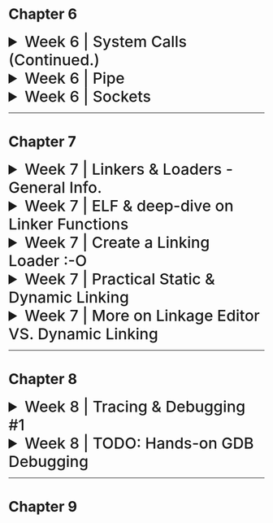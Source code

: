 # Chapter 6

<details>
<summary style="font-size: 30px; font-weight: 500; cursor: pointer;"> Week 6 | System Calls (Continued.) </summary>

### 1. `execl`, `execv`, `execlp`, `execvp`
These are part of the `exec` family of functions. They replace the current process image with a new process image. This is used for executing a different program within a process. The difference between them is mainly in how they accept arguments:

- `execl` and `execlp` take a variable number of arguments.
- `execv` and `execvp` take an array of strings.

#### Example of `execl`:
```c
#include <unistd.h>
#include <stdio.h>

int main() {
    printf("Starting program...\n");
    execl("/bin/ls", "ls", "-l", (char *) NULL);
    printf("This won't be printed if execl is successful\n");
    return 0;
}
```
This code will print a starting message, then replace the current process with the `ls` command, listing files in the long format.

-> `execl("/bin/ls", "ls", "-l", (char *) NULL);` 

Arguments of execl:

The first argument `("/bin/ls")` is the path to the executable file to be executed. In this case, it is the "ls" command located in the "/bin" directory.

The second argument `("ls")` is the name of the program (or the value of `argv[0]` in the executed program).

The third argument `("-l")` is a command-line argument passed to the `"ls"` command, specifying that it should display the directory contents in a long format.

The fourth argument ((char *) NULL) marks the end of the argument list. It is a null pointer and indicates the end of the argument vector.

### 2. `chdir()`
`chdir()` changes the current working directory of the calling process to the directory specified in its argument. 

#### Example:
```c
#include <unistd.h>
#include <stdio.h>

int main() {
    system("pwd"); //Display current working dir.

    if (chdir("/tmp") == 0) { //If change dir was success
        printf("Changed directory to /tmp\n");
    } else {
        perror("chdir failed");
    }
    return 0;
}
```
This code attempts to change the working directory to `/tmp`. If successful, it prints a confirmation.
chdir fn. def `int chdir(const char* path)`
- Successful response: `0`
- Erroneous Response: `-1`

### 3. `pause()`
`pause()` causes the calling process to sleep until a signal is received that either terminates the process or causes the invocation of a signal-catching function.

#### Example:
```c
#include <unistd.h>
#include <stdio.h>
#include <signal.h>

void signal_handler(int signal) {
    printf("Signal received: %d\n", signal);
}

int main() {
    signal(SIGINT, signal_handler); // Catch interrupt signal (Ctrl+C)
    printf("Pausing. Press Ctrl+C to send signal.\n");
    pause();
    printf("This will be printed after a signal is received.\n");
    return 0;
}
```
This code sets up a signal handler and then pauses the process. It resumes when an interrupt signal (Ctrl+C) is received.

### 4. `kill()`
`kill()` sends a signal to a process or a group of processes, specified by `pid`.

#### Example:
```c
#include <unistd.h>
#include <stdio.h>
#include <signal.h>

int main() {
    pid_t pid = /* PID of the target process */;
    if (kill(pid, SIGTERM) == 0) {
        printf("Sent SIGTERM to process %d\n", pid);
    } else {
        perror("kill failed");
    }
    return 0;
}
```
This code sends a `SIGTERM` signal to a process with a specified PID. Replace `/* PID of the target process */` with an actual PID.
Kill() function definition `int kill(pid_t pid, int sigCode)`
- If **pid = 0** All processes of the sender's process group are killed!
- If **pid = -1** And the cmd is sent by super-user: Kill() is sent to all processes! *(including sender)*
- If **pid = -1** And the cmd is NOT sent by super-use: Kill() Owner specific processes! *(excluding sender)*

---

# Process Groups & More Signals

*The concepts of pausing and resuming processes in Unix-like systems are closely associated with signals and process groups.*

### Process Groups and Control Terminals
- **Process Groups**: A process group is a collection of one or more processes, usually associated with the same job, that can receive signals from the same terminal. A process group is identified by its **process group ID.**
- **Control Terminal**: This is the terminal from which the process was initiated. It can send signals to the process group that is associated with it. *(Master Control Terminal of Process Group)*

### Signals

- **SIGSTOP:**  *Process Suspension* This signal stops a process in its tracks, effectively suspending its execution. The process will remain in a stopped state until it receives a signal to continue. The SIGSTOP signal cannot be caught, blocked, or ignored by the process, making it a reliable way to pause a process.

- **SIGCONT:** *Process Resuming* This signal is used to resume a process that has been stopped by SIGSTOP or another stopping signal like SIGTSTP (which is the signal sent by the Ctrl+Z key combination in a terminal). When a process receives SIGCONT, it continues its execution from where it was stopped.

- **SIGINT** (Signal Interrupt): This signal is typically sent when the user types the interrupt character *(normally Ctrl+C)* at the keyboard. SIGINT tells the process to immediately terminate. 

#### Example 1: Pausing and Resuming a Child Process
```c
#include <stdio.h>
#include <stdlib.h>
#include <unistd.h>
#include <signal.h>

int main() {
    pid_t pid = fork(); // Create a child process
    
    if (pid == 0) { // Child process
        printf("Child process started with PID: %d\n", getpid());
        while(1) {
            // Infinite loop to simulate a long-running process
        }
    } else { // Parent process
        printf("Parent process with PID: %d\n", getpid());
        sleep(2); // Give the child process time to start
        kill(pid, SIGSTOP); // Pause the child process
        printf("Child process paused\n");
        sleep(5); // Wait for 5 seconds
        kill(pid, SIGCONT); // Resume the child process
        printf("Child process resumed\n");
        sleep(2); // Give the child process time to run
        kill(pid, SIGINT); // Terminate the child process
        printf("Child process terminated\n");
    }
    
    return 0;
}
```

use of *kill()* to sent the Signals to the child, given it's PID and SigCode (SIGTERM)

#### Example 2: Handling SIGTTIN
```c
#include <stdio.h>
#include <unistd.h>
#include <signal.h>

void sigttin_handler(int sig) {
    printf("Received SIGTTIN, process is not in the foreground group.\n");
}

int main() {
    struct sigaction sa;
    sa.sa_handler = sigttin_handler; // Set the handler
    sigemptyset(&sa.sa_mask);
    sa.sa_flags = 0;

    sigaction(SIGTTIN, &sa, NULL); // Register the handler for SIGTTIN

    pid_t pid = fork(); // Fork a child process

    if (pid == 0) { // Child process
        setpgid(0, 0); // Change the process group
        printf("Child process with different group, PID: %d\n", getpid());
        char c;
        read(STDIN_FILENO, &c, 1); // Try to read from terminal (will fail)
    } else { // Parent process
        printf("Parent process, PID: %d\n", getpid());
        sleep(2); // Give the child process time to change its group and attempt to read
    }

    return 0;
}
```

The `setpgid(0, 0)` call in the child process changes its process group, making it different from the parent's process group. When the child process attempts to read from the terminal (`read(STDIN_FILENO, &c, 1)`), it will receive a `SIGTTIN` because it is not in the foreground process group of the terminal. The signal handler `sigttin_handler` is invoked, which prints a message indicating that the signal was received.

These examples demonstrate how a process can be paused and resumed, and how the terminal signals like `SIGTTIN` are handled in Unix-like systems.

---

![sys6a](../static/SYS_6_a.png)

Process groups in Unix-like systems are collections of one or more processes that are usually related in some way, often because they were initiated as a job from the same shell. They share the same process group ID (PGID), which is used for delivering signals to the group, like when you hit Ctrl+C in a terminal.

Here's a more detailed explanation with examples:

### Creating Process Groups
Every process is a member of a process group. When a process is started, it inherits its parent's process group. You can also create a new process group by setting the child process's PGID to its own PID (process ID).

### Example: Creating and Using Process Groups
Consider a shell script that starts multiple processes:

```bash
#!/bin/bash

# Start three background processes
sleep 30 &
sleep 30 &
sleep 30 &

# List all jobs with process group IDs
jobs -l
```

Running this script would start three background processes, each running `sleep 30`. The shell assigns them to the same process group, which is typically the PID of the shell script's process.

### C Code Snippet: Creating a Process Group

```c
#include <stdio.h>
#include <unistd.h>
#include <stdlib.h>

int main() {
    pid_t pid1, pid2;

    // Create a new child process
    pid1 = fork();
    if (pid1 == 0) {
        // This is the first child process
        setpgid(0, 0); // Create a new process group with the child's PID
        printf("First child process with PGID: %d\n", getpgrp());
        // ... child does its work ...
        exit(0);
    }

    // Create another child process
    pid2 = fork();
    if (pid2 == 0) {
        // This is the second child process
        setpgid(0, pid1); // Join the first child's process group
        printf("Second child joined first child's group, PGID: %d\n", getpgrp());
        // ... child does its work ...
        exit(0);
    }

    // Parent process continues...
    printf("Parent's process group ID: %d\n", getpgrp());
    // Parent waits for children to finish
    wait(NULL);
    wait(NULL);

    return 0;
}
```

In this example:

- The first child process creates a new process group with `setpgid(0, 0)`, setting its own PGID to its PID.
- The second child process joins the first child's process group with `setpgid(0, pid1)`, making its PGID the same as the first child's PID.
- The `getpgrp()` function returns the calling process's process group ID.
- The parent process prints its process group ID, which has not changed, because it didn't join a new group or create one.

### Signals and Process Groups
Signals can be sent to every process in a process group. For example, sending a SIGINT to a process group ID will attempt to interrupt every process in that group:

```c
kill(-pgid, SIGINT);
```

Here, the negative sign before the process group ID indicates that `SIGINT` should be sent to the entire group rather than a single process.

Process groups are especially useful for managing jobs in a shell. When you start a background job, the shell creates a new process group for that job. If you start several background jobs, each will typically have its own process group. This allows the shell to manage these jobs collectively or individually, sending signals to pause, resume, or terminate them as needed.

---

### General System Calls for Process Grouping (Getter & Setter)

#### `pid_t setpgid(pid_t pid, pid_t, pGrpId)`
Function *setpgid()* will set a Process' group Id, with **pid**, to the second param **pGrpId**
- If **pid** param is 0, the caller's pGrpId is set. *(The calling process is set to given pGrpId)*

**This function call only works if**
- Either the Caller process, and the PID where their group is being changed, have the same "Owner"
- Or, the caller is owned by a **Super-user**

---

#### `pid_t getpgid(pid_t pid)`
Function *getpgid()* will get a Process (pid)'s Process Group ID!
- If **pid** param is 0, the function will get the *Caller's Process Group ID* (PGID)
</details>

<details>
  <summary style="font-size: 30px; font-weight: 500; cursor: pointer;">Week 6 | Pipe</summary>

```c
int pipe(int fd[2])
```

- **pipe()** creates an unnamed pipe and returns two file
descriptors;
- The descriptor associated with the *"read"* end of the pipe
is stored in fd[0].
- The descriptor associated with the *"write"* end of the
pipe is stored in fd[1].

#### Unnamed Pipes

- **Definition**: Unnamed pipes provide a form of interprocess communication (IPC) that allows data to be transferred in one direction (i.e., no bidirectional communication like sockets).
- **Use Case**: They are often used to enable communication between a parent and its child process.
- **Mechanism**:
  1. The parent process creates an unnamed pipe with the `pipe()` system call, which creates two file descriptors: 
     - `fd[0]` for reading from the pipe.
     - `fd[1]` for writing to the pipe.
  2. The parent process then creates a child process using `fork()`.
  3. In typical use:
     - The writing process (usually the parent) closes the reading end `fd[0]`.
     - The reading process (usually the child) closes the writing end `fd[1]`.
- **Data Flow**: Data written to the writing end of the pipe by the writer is buffered by the kernel until it is read by the reader from the reading end of the pipe.

```c
#include <stdio.h>
#include <stdlib.h>
#include <unistd.h>
#include <string.h>

int main() {
    int pipefd[2]; //Pipe File Descriptor
    pid_t cpid;
    char buf;
    const char *msg = "Hello from parent!\n";

    // Create a pipe
    if (pipe(pipefd) == -1) {
        perror("pipe");
        exit(EXIT_FAILURE);
    }

    // Fork a child process
    cpid = fork();
    if (cpid == -1) {
        perror("fork");
        exit(EXIT_FAILURE);
    }

    if (cpid == 0) {    // Child process
        close(pipefd[1]); // Close unused write end

        // Read data from the pipe
        while (read(pipefd[0], &buf, 1) > 0) {
            write(STDOUT_FILENO, &buf, 1);
        }

        write(STDOUT_FILENO, "\n", 1);
        close(pipefd[0]); // Close read end
        _exit(EXIT_SUCCESS);

    } else {            // Parent process
        close(pipefd[0]); // Close unused read end

        // Write message to the pipe
        write(pipefd[1], msg, strlen(msg));
        close(pipefd[1]); // Reader will see EOF

        // Wait for child to finish
        wait(NULL);
        exit(EXIT_SUCCESS);
    }
}
```

 **pipefd[2]** declares an array named pipefd that contains two integers. These two integers serve as file descriptors that the *pipe()* system call uses to provide access to the two ends of the pipe.*(for Read/Write)*

**Here's a breakdown:** <br></br>
*pipefd[0]*: This is the read end of the pipe. The process can read data from the pipe through this file descriptor. <br></br>
*pipefd[1]*: This is the write end of the pipe. The process can write data to the pipe through this file descriptor.

![SP_63](../static/SP_6_4.png)

---

### Named Pipes (FIFOs) *FIFO is like Stack Data Struct.*

Named pipes, also known as FIFOs (First In, First Out), are a type of inter-process communication mechanism that provide several advantages over unnamed pipes:

- **Persistence**: Unlike unnamed pipes, named pipes have a presence in the file system. This means they persist until they are explicitly removed.
  
- **Accessibility**: They can be accessed by any process that has the appropriate permissions, not just the processes that have a parent-child relationship.
  
- **Communication Between Unrelated Processes**: Named pipes can facilitate communication between two unrelated processes, which is not possible with unnamed pipes.

Named pipes can be created using:

1. **The `mkfifo` command-line utility**: A simple shell command to create a FIFO in the filesystem.
   **EX**:  `mkfifo /path/to/myfifo`


2. **The `mkfifo()` system call**: This allows a FIFO to be created from within a C program.


```c
#include <stdio.h>
#include <stdlib.h>
#include <sys/stat.h>
#include <fcntl.h>
#include <unistd.h>
#include <string.h>

#define FIFO_NAME "/tmp/myfifo"

int main() {
 // Create a FIFO named pipe
 mkfifo(FIFO_NAME, 0666);

 // Writing to the named pipe
 int fd = open(FIFO_NAME, O_WRONLY);
 char *message = "Hello from the writer!";
 write(fd, message, strlen(message));
 close(fd);

 // Reading from the named pipe in the same process
 // (Usually, you would read in a separate process)
 fd = open(FIFO_NAME, O_RDONLY);
 char buf[128];
 read(fd, buf, sizeof(buf));
 close(fd);

 // Print the message read from the pipe
 printf("Received: %s\n", buf);

 // Cleanup the FIFO
 unlink(FIFO_NAME);

 return 0;
}
```

This program creates a named pipe, writes a message to it, and then reads the message back. Typically, the write and read operations would be done in separate processes. The **unlink()** function is called at the end to remove the named pipe from the filesystem.
</details>


<details>
  <summary style="font-size: 30px; font-weight: 500; cursor: pointer;"> Week 6 | Sockets </summary>

- Mechanism that allows processes to talk to each other even if they're on different machines.
- For example, the **rlogin** utility, which allows a user on one machine to log into a remote host, is implemented using sockets.

**Server Process**
- Creates the socket, which is accessible by client socket processes.
- Client processes can "talk" to the server.

**Client Process**
- Creates an `un-named socket` then requests it to be connected to a `server's named socket`
- Successful connection returns file descriptor to client, and to server
- Sockets are Bi-Directional! Unlike **pipe**

![](../static/SYS_6_1.png)

### 1. **Domains**

   **Definition**: Domains in socket programming define the communication space where both client and server operate.

   **Types**:
   - `PF_LOCAL` or `PF_UNIX`: 
     - **Usage**: Communication between client and server on the same machine.
     - **Example**: Inter-process communication in Unix systems.
     - **C Example**: 
       ```c
       struct sockaddr_un {
           sa_family_t sun_family;       /* AF_UNIX */
           char        sun_path[108];    /* pathname */
       };
       ```
   - `PF_INET`: 
     - **Usage**: For IPv4 Internet protocols.
     - **Example**: HTTP/FTP servers and clients.
     - **C Example**: 
       ```c
       struct sockaddr_in {
           short            sin_family;   /* AF_INET */
           unsigned short   sin_port;     /* Port number */
           struct in_addr   sin_addr;     /* Internet address */
       };
       ```
   - `PF_INET6`: 
     - **Usage**: For IPv6 Internet protocols.
     - **Example**: Modern web applications supporting IPv6.
     - **C Example**: 
       ```c
       struct sockaddr_in6 {
           sa_family_t     sin6_family;   /* AF_INET6 */
           in_port_t       sin6_port;     /* Port number */
           struct in6_addr sin6_addr;     /* IPv6 address */
       };
       ```

### 2. **Types**

   **Definition**: Socket types determine the nature of communication (data transmission) between client and server.

   **Types**:
   - `SOCK_STREAM`: 
     - **Usage**: Provides sequenced, reliable, two-way, connection-based byte streams.
     - **Example**: TCP (Transmission Control Protocol).
     - **C Example**: 
       ```c
       int sockfd = socket(AF_INET, SOCK_STREAM, 0);
       ```
   - `SOCK_DGRAM`:
     - **Usage**: Supports datagrams (connectionless, unreliable messages of a fixed maximum length).
     - **Example**: UDP (User Datagram Protocol).
     - **C Example**: 
       ```c
       int sockfd = socket(AF_INET, SOCK_DGRAM, 0);
       ```

### 3. **Protocols**

   **Definition**: The protocol specifies the specific protocol mechanism being used by the sockets.

   **Usage**: Usually set to `0` to choose the default protocol for the given domain and type.

   **Example**:
   - For a TCP socket, the default protocol is TCP.
   - For a UDP socket, the default protocol is UDP.

   **C Example**:
   ```c
   // For TCP
   int sockfd = socket(AF_INET, SOCK_STREAM, 0);

   // For UDP
   int sockfd = socket(AF_INET, SOCK_DGRAM, 0);
   ```

### Summary:
- Domains (`PF_LOCAL`, `PF_INET`, `PF_INET6`) determine where clients and servers are located.
- Types (`SOCK_STREAM`, `SOCK_DGRAM`) define the communication method.
- Protocols are usually set to `0` to auto-select the standard protocol for the chosen domain and type.
- TCP is used with `SOCK_STREAM` for reliable connections, and UDP is used with `SOCK_DGRAM` for connectionless messages.

**View an Example:** *(in socket_ex/...)*
- Server Socket : `serversocket.c`
- Client Socket : `clientsocket.c`


# Some notes about the code:

- In both `clientsocket.c` & `serversocket.c` They share an exact Initialization and Setup procedure:

client's socket setup: *clientsocket.c*
```c
//* ------------  Step 1. Socket Creation: -------------

//! Socket Creation Setup: (SAME as SERVER!!!)
// AF_INET denotes an IPv4 Internet protocol. 
// SOCK_STREAM provides reliable, two-way, connection-based byte streams 
// (TCP). 0 is for default protocol (TCP).

    sock = socket(AF_INET, SOCK_STREAM, 0);
    if (sock == -1) 
        printf("ERROR opening socket"); 
    puts("Socket created");	

//* ------------  Step 2. Server Structure Configurations: -------------

    server.sin_addr.s_addr = inet_addr("127.0.0.1"); // Localhost, indicating machine-only comms. between processes
    server.sin_family =AF_INET; // Specify IPv4 again
    server.sin_port = htons( 8888 );  // Port
```

In this Snippet, it's clear that Both socket conns are being set for IPv4 connection, for a 2-way connection stream, on the default TCP protocol.

Then, upon configuration, they are connected to the same port, on both sockets *(client & server)* the server connection address is explicitly defined!

**clientsocket.c beginning**
```c
    int sock;
    struct sockaddr_in server;
```

**serversocket.c beginning**
```c
int socket_desc, c,read_size;    //* Server Socket Descriptor | c, read_size: Variables to store sizes and return values.
long unsigned int client_socket; //* Client's socket descriptor (Server knows which client is connected).
struct sockaddr_in server, client;
```

---

# Extra

Here you can see the Server Socket uses a client_socket socket descriptor, so it knows who to send back to. If there where more clients, we could potentially make an array of client_sockets?

multi_serversocket.c
```c
#include <stdio.h>
#include <stdlib.h>
#include <string.h>
#include <unistd.h>
#include <pthread.h>
#include <sys/socket.h>
#include <netinet/in.h>
#include <arpa/inet.h>

#define MAX_CLIENTS 10

// Client handling function
void *connection_handler(void *);

int main(int argc, char *argv[]) {
    int socket_desc, new_socket, c, *new_sock;
    struct sockaddr_in server, client;
    char *message;

    // Create socket
    socket_desc = socket(AF_INET, SOCK_STREAM, 0);
    if (socket_desc == -1) {
        printf("Could not create socket");
    }
    puts("Socket created");

    // Prepare the sockaddr_in structure
    server.sin_family = AF_INET;
    server.sin_addr.s_addr = INADDR_ANY;
    server.sin_port = htons(8888);

    // Bind
    if (bind(socket_desc, (struct sockaddr *)&server, sizeof(server)) < 0) {
        perror("bind failed. Error");
        return 1;
    }
    puts("bind done");

    // Listen
    listen(socket_desc, 3);

    // Accept and incoming connection
    puts("Waiting for incoming connections...");
    c = sizeof(struct sockaddr_in);
    while ((new_socket = accept(socket_desc, (struct sockaddr *)&client, (socklen_t *)&c))) {
        puts("Connection accepted");

        pthread_t sniffer_thread;
        new_sock = malloc(1);
        *new_sock = new_socket;

        if (pthread_create(&sniffer_thread, NULL, connection_handler, (void *)new_sock) < 0) {
            perror("could not create thread");
            return 1;
        }

        // Now join the thread, so that we don't terminate before the thread
        // pthread_join(sniffer_thread, NULL);
        puts("Handler assigned");
    }

    if (new_socket < 0) {
        perror("accept failed");
        return 1;
    }

    return 0;
}

// This will handle connection for each client
void *connection_handler(void *socket_desc) {
    // Get the socket descriptor
    int sock = *(int *)socket_desc;
    int read_size;
    char *message, client_message[2000];

    // Receive a message from client
    while ((read_size = recv(sock, client_message, 2000, 0)) > 0) {
        // Send the message back to client
        write(sock, client_message, strlen(client_message));
    }

    if (read_size == 0) {
        puts("Client disconnected");
        fflush(stdout);
    } else if (read_size == -1) {
        perror("recv failed");
    }

    // Free the socket pointer
    free(socket_desc);

    return 0;
}
```

The main function now contains an infinite loop that constantly accepts new connections.
When a new connection is accepted, it creates a new thread using pthread_create() and passes the new socket descriptor to the connection_handler() function.
    
Each client is handled concurrently because each one is running in a separate thread. **connection_handler()** function is used to handle communication with the client. It reads the message from the client and sends it back (echoes it).

It is important to note that we do not join the threads with **pthread_join()** in the main loop because we want the server to continue accepting new clients. If you wanted to clean up the threads properly, you would need to keep track of the thread IDs and join them when the server shuts down.


There is one main socket, referred to as `socket_desc`, which the server uses to listen for incoming connections. When a client attempts to connect to this listening socket, the `accept` system call creates a new socket for that particular client connection. This new socket is what the `new_socket` variable holds. The `accept` call generates a new file descriptor for each client that is used for communication with that specific client.

Here’s a breakdown of the flow:

1. **Server Socket Creation (`socket_desc`)**: The server starts by creating a listening socket using `socket()`. This socket listens for incoming connections.

2. **Binding**: The server binds the listening socket to a specific port (8888 in this case) using `bind()`.

3. **Listening**: The server calls `listen()` on the listening socket, which allows it to listen for incoming connection requests.

4. **Accepting Connections**: Inside an infinite loop, the server waits for incoming connections using `accept()`. When a client connects, `accept()` returns a new socket file descriptor (`new_socket`) that is unique to that connection.

5. **Handling Multiple Clients**: For each new connection, the server creates a new thread to handle communication with that client. The `new_socket` is passed to the `connection_handler()` function through a pointer to ensure that each thread has its own socket descriptor to communicate with its specific client.

6. **Connection Handler**: The `connection_handler()` function runs in a separate thread for each client. It receives messages from its assigned client and sends responses back.

Each client has its own unique `new_socket` file descriptor, and each of these sockets is managed by a separate thread. The `socket_desc` is only used for listening for new connections, not for communicating with connected clients. The actual communication with each client happens over their unique `new_socket` file descriptors.
</details>

---

# Chapter 7
<details>
    <summary style="font-size: 30px; font-weight: 500; cursor: pointer;"> Week 7 | Linkers & Loaders - General Info. </summary>
</summary>

Convenient Environment for Program Developpement:

![Sys 71](../static/SYS_7_1.png)

**Memory Management**:
- Crucial component in O.S
- Manages Physical Memory, to support the large infra-structure built on top of the hardware.

### Examples of System Programs:
- File manipulation
- Status information
- File modification
* Program language support
* Program loading and execution
- Communications
- Application programs

---

## Workflow for Typical Compilation and Execution

![Sys 72](../static/SYS_7_3.png)

---

1. **Preprocessing**: Before actual compilation starts, the preprocessor takes a C source code file and processes all the preprocessor directives, such as `#include`, `#define`, and `#ifdef`. This step essentially prepares the code by including all the header files and expanding any macros.

2. **Compilation**: The compiler takes the preprocessed C source code and converts it into assembly code specific to the target processor architecture. This step transforms the C code into a lower-level form that is closer to machine code but is still human-readable.

3. **Assembly**: The assembler takes the assembly code produced by the compiler and translates it into machine code, producing an object file. Object files contain binary code but are not yet executable because they may reference symbols (functions, variables) that are defined in other source files or libraries.

4. **Linking**: The linker takes one or more object files produced by the assembler and combines them into a single executable file. During this process, it resolves symbol references between object files and includes code from libraries that the program uses. If there are unresolved symbols after this step, linking will fail, and the executable won't be produced.

5. **Loading**: When you run the executable, the loader is responsible for loading it into memory, performing any necessary memory address translations, and starting its execution. The loader handles the process of reading the executable file from the disk into memory and setting up the program's runtime context, including memory space and environment variables.

Here’s a more accurate description of the steps:

1. **Preprocessor**: Handles directives such as `#include`, `#define`, and conditional compilation.
2. **Compiler**: Transforms preprocessed C code into assembly code.
3. **Assembler**: Converts assembly code into machine code, generating object files.
4. **Linker**: Combines object files and resolves symbols to produce a final executable.
5. **Loader**: Loads the executable file into memory and starts its execution.

Each step is crucial, and they must occur in this specific order for the compilation process to succeed and produce a runnable program.

---
![Sys 72](../static/SYS_7_2.png)

#### Extra Notes

*Linking*
Combining a set of programs, including library routines, to create a loadable image. Links seperate files, together into a final image of that program. 
*(Let's say I have 2 C files, and then some Library Usage, It will link my source files together, and also linked the compiled libraries also)*
- **Linker is inside of gcc command**
- Resolving symbols defined with the set
- Listing symbols needing to be resolved by Loader.

*Loading*
Copying the loadable image into memory, connecting it with any other programs already loaded, and updating addresses as needed.
- **Loader is part of exec system call**
- (In Unix) interpreting file to initialize the process address space
- (in all systems) kernel image is special (own format)
---

#### **Static Libraries:** 
They are linked to the program at compile time. When you compile a program that uses a static library, the code from the library is copied into the executable. This means that the executable contains the library code within it.

- This is better for Distributing Software, as an EXE might compile, but rely on a DLL that might not be there *(EXAMPLE, lots of Windows & Xbox games rely on DX3D12 DLLS DirectX graphics library by Microsoft)*. Static Libraries are "Baked-In" to the EXE, thus don't need to be called seperate from program.


#### **Dynamic Libraries:** 
They are linked during runtime or load time, NOT at compile time. The code is not included in the executable; instead, the program uses the library code that is stored separately in `.dll` files. *(On Linux, it's `.so` files)*

- Multiple different Executable's use the same **DLL**s so it doesn't need to be replicate static libraries all the time. *(Example: Window DLLs)*

- You can update a **DLL** without having to recompile the orginal program, unlike The static libraries which get baked into the program.

---

# Some Personal Study, G++ 

![sysxxxxx](../static/SYS_XXXXX.png)

### Another Useful Figure I found

![](https://miro.medium.com/v2/resize:fit:476/1*E_gsbq_A5vIUYxLMc7IUtg.png)
---

The process of preparing a program for execution involves several key steps, each of which prepares the program in different ways:

**Translation**: This is the step where the source code is compiled into an object file, which contains machine code that is not yet ready to execute because it may have unresolved references or addresses.

**Allocation**: The operating system selects a space in memory for the program to run. This space must be sufficient for the program's code, data, and any dynamic allocations it will make during execution.

**Relocation**: Object files contain code and data with addresses based on an assumed starting location. Relocation adjusts these addresses to reflect where the loader will place the program in memory.

**Linking**: This step involves combining multiple object files into a single executable or library. External references in the object files are resolved here, meaning that calls to functions that are not defined within the same object file are linked to the proper addresses.

**Loading**: Once the program has been linked, the loader places it into memory. This involves reading the executable from storage, placing its segments into memory, and performing any final relocation adjustments so that all addresses point to the correct locations.

The loader, which performs the loading step, can take several forms:

- **Absolute Loaders**: Simplest type of loader that assumes the program will be loaded at a known, specific address in memory.
    - **DISADVANTAGE TO ABSOLUTE LOADERS**
    - The programmer needs to specify the actual address at which it will be loaded into memory.
    - Difficult to run several programs concurrently, sharing memory between them.
    - Difficult to use subroutine libraries
- **Bootstrap Loaders**: Specialized absolute loaders found in ROM or firmware that load the initial program (usually an operating system) upon hardware initialization.
- **Relocating Loaders**: Adjust the object program so that it can be loaded at an address different from the specified one.
- **Linking Loaders**: Perform the linking step at load time, which can be advantageous for loading modules that reference each other.
- **Dynamic Loaders**: Load modules into memory only as they are needed during execution, rather than loading the entire program at start time.
    - **DISADVANTAGE**
    - The need for the programmer to specify the actual address at which it will be loaded into memory
    - Difficult to use subroutine libraries efficiently
- **Dynamic Linking**: Similar to dynamic loading, but also allows sharing of code between programs by loading library routines into memory only once for multiple programs.

---

</details>

<details>
    <summary style="font-size: 30px; font-weight: 500; cursor: pointer;"> Week 7 | ELF & deep-dive on Linker Functions </summary>
</summary>

![elf](../static/SYS_7_4.png)

The ELF *(Executable and Linkable Format)* file is a common standard file format for executable files, object code, shared libraries, and core dumps. Let's delve into the specific components you've mentioned:

### ELF Header
The ELF header is at the beginning of the ELF file and acts as a roadmap for the system, describing how to interpret the file. It contains information about the file's identity (magic number), class (32 or 64-bit), data encoding, version, OS ABI, and type of the ELF file (e.g., executable, relocatable, shared object, etc.). It also contains pointers such as the program header table offset and the section header table offset.

For example, in the hex dump of the ELF header, `7f 45 4c 46` represents the magic number, and the subsequent bytes provide the architecture and version information.

### Program Header Table
The program header table tells the system how to create a process image in memory. It contains an array of program headers for each segment in the file. Each program header describes a segment or other information the system needs to prepare the program for execution. Segments can include:

- Code (text) segment
- Data segment
- BSS segment (uninitialized data)
- Dynamic segment (dynamic linking information)
- Interp segment (path name of a program interpreter)

### Linker Functions
The linker is responsible for combining object files into a single executable or library and performing several crucial tasks:

### **Fixing Addresses (Relocation):**
Each object file has addresses starting at zero, assuming it will be loaded at the beginning of memory. The linker will adjust these addresses to reflect where the code will actually reside in memory. This process is called relocation.

![](../static/SYS_7_6.png)

**Example:**
- Object file A has a text segment of length 100 bytes.
- Object file B has a text segment of length 200 bytes.
- If A is to be loaded first, its text segment addresses remain unchanged.
- B's text segment addresses need to be increased by 100 bytes so that they follow A's segment in memory.

### **Symbol Resolution:**
Linkers also resolve symbols, which means they connect the dots between symbol references in different object files.

![](../static/SYS_7_7.png)


**Example:**
- Module A calls a function `foo()` that is defined in module B.
- The linker finds the definition of `foo()` in B and replaces the placeholder in A with the actual address.

### ELF Sections
Sections contain data used by the linker and for other non-runtime purposes, such as debug information.

Common sections include:
- `.text`: The executable code.
- `.data`: Initialized data.
- `.bss`: Uninitialized data that is zeroed out at the start.
- `.rodata`: Read-only data, like constant strings.
- `.symtab`: A symbol table for linking and debugging.
- `.strtab`: A string table for the names in the `.symtab`.
- `.rel.text`, `.rel.data`: Relocation information for the `.text` and `.data` sections, respectively.

### Detailed Example of Linking
Assume we have two object files, A.o and B.o:

- A.o defines a global variable `int x` and a function `foo()` that uses `x`.
- B.o defines a function `bar()` that calls `foo()`.

During linking:
- The linker checks **A.o** and **B.o** for global symbols (`x`, `foo`, `bar`).
- It finds that `foo()` is undefined in **B.o** and is defined in **A.o**.
- It adjusts the address references in **B.o** so that calls to `foo()` point to the correct location in the combined executable.
- If `x` is used in `bar()`, the linker updates the reference to `x` to point to its location in the executable.

The resulting executable will have a single `.text` section where `foo()` and `bar()` reside contiguously, and a `.data` section where `x` resides. All references to `foo()` and `x` are updated to reflect their actual runtime addresses.


*How the Linker is Resolving Symbols:*
![sys78](../static/SYS_7_8.png)

This explanation is an oversimplification but gives a sense of the complexity and precision involved in the linker's operations. It's a critical tool that bridges the gap between the compilation of individual object files and the creation of a functioning executable.

*Relocation of code & data*
![sys79](../static/SYS_7_9.png)

**Relocatable Object Files (main.o and swap.o):**
    These are intermediate files generated by the compiler. The .text section contains the code (instructions), and the .data and .bss sections contain initialized and uninitialized data, respectively. The .data section of main.o contains the initialized array buf[2]. In swap.o, the .data section contains `int *bufp0=&buf[0]`, which initializes bufp0 with the address of the first element of buf[], and the .bss section contains int *bufp1, which will be allocated space but not initialized.

**Executable Object File:**
    This file is created by the linker and includes the final executable code. The headers define the structure of the file. The .text section includes the executable code from both main() and swap(). The .data section includes the initialized data, like `int buf[2] = {1, 2}.` The .bss section will allocate space for uninitialized data like *bufp1.

**Key Point:**
    The note at the bottom highlights that even though the pointer *bufp1 is private to the swap() function, it requires allocation in the .bss section of the executable object file.

</details>

<details>
  <summary style="font-size: 30px; font-weight: 500; cursor: pointer;"> Week 7 | Create a Linking Loader :-O </summary>

# How to implement your own Linking Loader?

![](../static/SYS_7_11.png)

# I. Data Structures

### Passes
*A linking loader makes two passes over its input*
- In pass 1: collect information about each of the object modules being linked i.e. assign addresses to external references
- In pass 2: construct the output, carrying out address relocation and symbol resolution using the information collected in pass 1.

The text you provided outlines the steps involved in the process of linking and loading programs in the context of systems programming, particularly focusing on the concept of a Linking Loader and its use of data structures such as External Symbol Tables (ESTAB), PROGADDR, and CSADDR. Let's delve deeper into these concepts and examine how they work with an illustrative example.

### Data Structures Used in Linking and Loading

1. **External Symbol Tables (ESTAB):**
   - This table maintains the names and addresses of external symbols that are defined across different control sections being loaded.
   - It includes information about where each symbol is defined, which is crucial for resolving external references.

2. **PROGADDR:**
   - This represents the starting address in memory where the linked program will be loaded. This address is typically provided by the operating system.

3. **CSADDR:**
   - This is the current starting address of the control section being processed by the loader. It's used to adjust relative addresses within the control section.

### Algorithm: Pass 1

- **Construct ESTAB:**
  - All object modules are scanned, and their external symbols and lengths are recorded in the ESTAB.
- **Address Assignment:**
  - Each module is assigned a load address based on the information in the ESTAB.
- **Global Symbol Table Update:**
  - The linker reads each module's symbol table and updates a global symbol table, calculating the absolute address of each symbol.
- **ESTAB Finalization:**
  - By the end of Pass 1, ESTAB contains a complete set of external symbols and their assigned addresses.

### Algorithm: Pass 2

- **Address Relocation:**
  - The loader adjusts addresses within the object code by adding the load address (CSADDR) to relative addresses.
- **External Symbol Resolution:**
  - References to external symbols in the code are resolved by replacing them with the actual addresses from ESTAB.


1. **Automatic Library Search:**
   - The loader automatically searches for external symbols in standard libraries if they are not found in the provided object modules.

2. **Loader Options:**
   - The loader may support various options, like specifying additional search paths for libraries or overriding default behaviors.

### Example

Imagine you are loading two control sections, `CTRL1` and `CTRL2`, with the following external symbols defined:

- `CTRL1`:
  - `START: 0x1000`
  - `SYMBOL_A: 0x1003`

- `CTRL2`:
  - `START: 0x2000`
  - `SYMBOL_B: 0x2004`

#### Pass 1 Example:

- ESTAB is constructed, and it might look like this:

  ```
  Symbol     Address    Control Section
  START      0x1000     CTRL1
  SYMBOL_A   0x1003     CTRL1
  START      0x2000     CTRL2
  SYMBOL_B   0x2004     CTRL2
  ```

- The load addresses are assigned based on the length of each module. Let's say `CTRL1` is `0x0500` bytes long, and `CTRL2` starts right after `CTRL1`.

#### Pass 2 Example:

- During the loading phase, if an instruction in `CTRL1` needs to call `SYMBOL_B` in `CTRL2`, the loader will:
  - Find the reference to `SYMBOL_B`.
  - Look up `SYMBOL_B` in ESTAB, finding its absolute address `0x2004`.
  - Add the CSADDR of `CTRL1` to the relative address (if any) within `CTRL1` to get the correct address in the loaded program's address space.
  - Replace the reference in the instruction with the absolute address `0x2004`.

By the end of Pass 2, all instructions that reference external symbols will have been updated to reflect their actual loaded addresses, and the program will be ready to execute.

This entire process enables the linker/loader to manage multiple object modules, resolving internal and external symbol references, and to correctly place the executable code in memory, ready for the CPU to execute. The advantages of such a dynamic system include the ability to update individual modules without recompiling the entire program and the efficient use of memory by avoiding duplication of shared libraries.

# II. Machine Independent Features

Machine independence in the context of linking loaders and the automatic library search process refers to the ability of these tools and processes to function across different hardware and operating systems without modification. Here's how the concepts you've asked about contribute to machine independence:

1. **Automatic Library Search:**
   - This process does not rely on a specific machine architecture. Instead, it abstracts the process of searching for and resolving external symbols during the linking phase. The loader searches for unresolved symbols in specified libraries regardless of the underlying machine, making the linking process adaptable to different systems.

2. **Loader Options:**
   - Providing the ability to specify loader options allows the same loader to be configured for different environments and use cases. These options give the loader instructions that can be interpreted and executed regardless of the machine's specifics, contributing to the portability of the tool.

3. **Linkage Editors and Dynamic Linking:**
   - Both linkage editors and dynamic linking tools are designed to handle the resolution of references and linking of modules in a way that is not dependent on a particular machine. They manage addressing and symbol resolution in a standardized manner, which means the same concepts and tools can be applied across different systems.

4. **Position-Independent Code (PIC):**
   - In dynamic linking, the use of PIC means that the code does not assume it will be loaded at a specific address, allowing it to run correctly regardless of where it is placed in memory. This is crucial for machine independence, as different systems may have different memory layouts and addressing schemes.

5. **Standard Libraries:**
   - Standard libraries (like `libmath.a` in the example) are often implemented in a machine-independent manner. They provide a consistent interface for programs, while their internals may be optimized for different architectures. This allows a program to use these libraries without worrying about the specifics of the underlying machine.

6. **Loader Design:**
   - A well-designed loader will abstract away the details of the machine hardware from the linking process. For example, it will manage different formats of object files and resolve symbols in a way that is consistent across various machines.

7. **Portability of Code:**
   - By using these machine-independent features, software developers can write code that is portable. This means the same source code can be compiled and linked on different machines, and the resulting program will run correctly in each environment.

In essence, the goal of machine independence in the context of linking loaders is to ensure that the process of turning individual modules into a running program is as universal as possible, reducing the need for machine-specific adjustments and allowing the same tools and processes to be used regardless of the underlying hardware or operating system.

---

# Example:

Let's consider a hypothetical scenario where a programmer is compiling and linking a program that performs mathematical operations. The program is divided into several modules and makes use of various mathematical functions such as `add`, `subtract`, `multiply`, and `divide`. These functions are common and may already be provided by standard math libraries.

### Scenario Setup:

- The main program `mainprog.c` uses two custom functions `customadd` and `customsub`.
- The object modules `mainprog.o`, `customadd.o`, and `customsub.o` have been compiled from their source.
- There's a standard math library `libmath.a`, which contains `add`, `subtract`, `multiply`, `divide` functions.

### Automatic Library Search Process:

#### Pass 1:

- The linking loader enters all symbols from the `mainprog.o`'s Refer records into ESTAB.
- When it encounters Define records in `customadd.o` and `customsub.o`, it assigns addresses to these symbols.
- After Pass 1, suppose `multiply` and `divide` from `libmath.a` remain undefined in ESTAB, indicating unresolved external references.
- The loader then automatically searches `libmath.a` for `multiply` and `divide`, and includes them in the linking process as if they were part of the primary input.

#### Pass 2:

- If `multiply` and `divide` have external references, the loader repeats the search process in the libraries.
- Suppose `divide` uses a helper function `invert` which is also in `libmath.a`, it will be included similarly.

### Loader Options Application:

- Assume the programmer decides to use the more efficient `multiply` and `divide` provided in `libmath.a` instead of their custom ones.
- Without modifying the source code, the programmer specifies loader options to replace the use of `customadd` and `customsub` with `add` and `subtract` from the library.

### Loader Options Commands:

```bash
Include add (libmath.a)
Include subtract (libmath.a)
Delete customadd, customsub
Change customadd, add
Change customsub, subtract
```

### Example Execution:

- When the loader processes these options:
  - It adds `add` and `subtract` to ESTAB and ensures they are linked with `mainprog.o`.
  - It removes `customadd` and `customsub` from consideration.
  - It changes any references to `customadd` to `add` and `customsub` to `subtract`.

### Result:

- The final executable will call the standard `add` and `subtract` functions from `libmath.a` whenever `customadd` and `customsub` are called in the code.
- This change is transparent to the main program, which does not require recompilation or source code modification.

</details>

<details>
  <summary style="font-size: 30px; font-weight: 500; cursor: pointer;"> Week 7 | Practical Static & Dynamic Linking </summary>
Dynamic linking is a mechanism in systems programming that allows a program to call a subroutine or use a library that is not statically linked into the executable file. This linking occurs at runtime, rather than at compile time. Here's an in-depth look at the process and benefits of dynamic linking, along with a concrete example of how it works in the context of the C programming language.

### Dynamic Linking Process

1. **Compilation Phase:**
   - Source code files (like `ctest1.c` and `ctest2.c`) are compiled into object files (`ctest1.o` and `ctest2.o`). These object files contain machine code but have not been linked yet.

2. **Linkage Types:**
   - **Linkage editors** perform linking before load time, creating a complete executable by resolving all symbolic references.
   - **Linking loaders** perform the linking at load time, combining object files into a running process in memory.
   - **Dynamic linking** occurs after load time, during execution. Here, a subroutine is linked the first time it's called.

3. **Execution Phase:**
   - In dynamic linking, when the program is executed and a subroutine (like `ctest1` or `ctest2`) is called, the dynamic linker loads the necessary library into memory and links the subroutine calls in the running program to the appropriate entry points in the library.

### Dynamic Linking Application

In object-oriented systems, dynamic linking is used for references to software objects, enabling the implementation of an object to be determined at runtime. This is particularly useful for late-binding where the exact code to be executed is not known at compile time.

### Dynamic Linking Advantages

- **Efficiency:** Only the necessary routines are loaded, saving time and memory.
- **Flexibility:** The program doesn't need to be recompiled if the library is updated; it simply uses the new version the next time it runs.
- **Sharing:** Multiple programs can share a single copy of a library (e.g., a Dynamic Link Library in Windows or a shared object `.so` file in Unix-like systems).

### Static vs. Dynamic Linking Example

Let's consider a scenario where we have two C files `ctest1.c` and `ctest2.c`, each containing a function that sets an integer's value.

**Static Linking Steps:**
1. Compile individual C files into object files.
2. Create a static library (e.g., `libctest.a`) from the object files.
3. Link this static library with the main program (`prog.c`) to create an executable.
4. Run the program.

**Dynamic Linking Steps:**
1. Create position-independent code (PIC) for `ctest1.c` and `ctest2.c` to facilitate relocation.
2. Create a shared library (e.g., `libbasic.so`).
3. Compile the main program (`prog.c`) and link it with the shared library.
4. Install the shared library into a standard library path (like `/usr/lib`) and update the linker cache using `sudo ldconfig`.
5. Run the dynamically linked program.

**Example Execution:**
- With static linking, running `./staticlinkingexample` would use the code from `libctest.a`.
- With dynamic linking, running `./dynamic` would use the shared library `libbasic.so`.

In dynamic linking, if `libbasic.so` is updated with new versions of `ctest1` or `ctest2`, the next execution of `./dynamic` will use the updated routines without recompiling `prog.c`. This exemplifies the flexibility of dynamic linking.

### Conclusion

Dynamic linking is a powerful feature that enables programs to be more modular, efficient, and easy to update. It defers the resolution of functions and library calls to the runtime, which allows for the use of the latest code and shared libraries among multiple programs, optimizing resource use and simplifying maintenance.

---

Certainly! Below are the formatted markdown representations of the C source files and commands from your provided text blob.

### ctest1.c

```c
// ctest1.c
void ctest1(int *i)
{
    *i=5;
}
```

### ctest2.c

```c
// ctest2.c
void ctest2(int *i)
{
    *i=100;
}
```

### prog.c

```c
// prog.c
#include <stdio.h>

void ctest1(int *);
void ctest2(int *);

int main()
{
    int x;
    ctest1(&x);
    printf("Valx=%d\n", x);
    return 0;
}
```

### Commands for Static Linking

```bash
# Compiling ctest1.c and ctest2.c with all warnings
gcc -Wall -c ctest1.c ctest2.c

# Creating a static library libctest.a
ar -cvq libctest.a ctest1.o ctest2.o

# Listing files in the static library
ar -t libctest.a

# Linking the static library with the main program
gcc -o staticlinkingexample prog.c libctest.a

# Executing the statically linked program
./staticlinkingexample
```

### Commands for Dynamic Linking

```bash
# Creating position independent code for ctest1.c and ctest2.c
gcc -Wall -fPIC -c ctest1.c ctest2.c

# Creating a shared library libbasic.so
gcc -shared -o libbasic.so ctest1.o ctest2.o

# Compiling prog.c and linking with the shared library
gcc -o dynamic prog.c -L. -lbasic

# Moving the shared library to a standard library path
sudo mv libbasic.so /usr/lib

# Updating the linker cache
sudo ldconfig

# Executing the dynamically linked program
./dynamic
```

These markdown-formatted code snippets and shell commands reflect the steps for compiling, creating libraries, linking, and executing C programs with both static and dynamic linking methods.

</details>


<details>
  <summary style="font-size: 30px; font-weight: 500; cursor: pointer;"> Week 7 | More on Linkage Editor VS. Dynamic Linking </summary>

### Generally, linkers are of two types : 

1. Linkage Editor
2. Dynamic Linker 

---

The process of preparing a program for execution involves several steps, one of which is linking. Linking can be broadly classified into two categories: static linking and dynamic linking. A Linkage Editor is involved in static linking, while dynamic linking is a runtime process.

### Linkage Editor

A Linkage Editor, also known as a static linker, is a tool that combines various object modules (produced by a compiler) into a single executable file before the program is loaded into memory. Here's what a Linkage Editor does in detail:

1. **Combines Object Modules:**
   - It takes object modules and combines them into a single, contiguous block of code and data.

2. **Symbol Resolution:**
   - It resolves external symbols, which means it finds the addresses of all functions and variables that are defined in different modules.

3. **Relocation:**
   - It performs relocation of all control sections relative to the start of the linked program. It adjusts the code and data addresses so that they reflect their actual locations in the final executable.

4. **Output:**
   - It outputs a relocatable module, often called a load module or an executable image, that can be stored on disk and executed later.

5. **One-Pass Loading:**
   - When a program is run, a simple relocating loader can be used to load the executable into memory for execution. Because all of the linking has been done ahead of time, this loader does not need to perform complex tasks and often operates in a single pass without an external symbol table.

The main advantage of static linking is that all necessary code is contained within the executable. This means that once loaded, the program can run without further external dependencies, ensuring that it has all the libraries it needs packaged within it.

### Dynamic Linking

Dynamic linking, on the other hand, is a process where the linking of libraries and modules is deferred until runtime, or even until a particular function is first called. Here's what happens during dynamic linking:

1. **Runtime Resolution:**
   - Instead of being resolved at compile time, addresses of functions and variables are determined when the program is running.

2. **Load On-Demand:**
   - Only the necessary parts of libraries (like DLL files in Windows) are loaded into memory when they are required, which can save memory and reduce the program's startup time.

3. **Shared Libraries:**
   - Multiple programs can share the same library code in memory, which saves space because the library doesn't need to be included in the executable for each program that uses it.

4. **Flexibility:**
   - Libraries can be updated independently of the executable. As long as the interface remains the same, the program can take advantage of the updated library without needing to be recompiled.

5. **Late Binding:**
   - The exact code that will be executed to implement a function can be decided at the last moment. This is particularly useful in object-oriented systems where polymorphism means that the specific implementation of an object's method may not be determined until runtime.

### Key Differences

- **Timing:** A Linkage Editor operates before a program is loaded for execution, creating a self-contained executable. Dynamic linking occurs at execution time, bringing in external code as needed.

- **Flexibility:** Dynamic linking allows for more flexibility since updates to libraries do not require the main program to be re-linked or re-distributed. Static linking with a Linkage Editor creates an executable that does not depend on external libraries at runtime, but it lacks the flexibility of dynamic linking.

- **Memory Use:** Dynamic linking can save memory space because the same library code can be shared across multiple programs. Static linking, however, results in each executable containing its own copy of the library code.

- **Portability:** An executable created with a Linkage Editor contains all of its dependencies, which can make it more portable across systems. Dynamic linking assumes that the required libraries will be present on the system where the program runs.

- **Performance:** Static linking usually results in faster program startup times since all the code is already contained within the executable. Dynamic linking may introduce a slight overhead during runtime because of the need to locate and load libraries.

Both static and dynamic linking have their places in software development. The choice between them depends on various factors, including the need for portability, memory constraints, flexibility with library updates, and performance considerations.
</details>

---

# Chapter 8

<details>
<summary style="font-size: 30px; font-weight: 500; cursor: pointer;"> Week 8 | Tracing & Debugging #1 </summary>

![sys81](../static/SYS_8_1.png)

User's Programs have their own "Space" in Memory, this includes the Libraries aswell, and there is a seperate **Operation System Kernel** Mem. Space, that is paritioned away from user space.

## Program Tracing:

`strace` is an immensely powerful command-line tool used on UNIX and UNIX-like operating systems, such as Linux. It's used to trace system calls and signals. System calls are the primary mechanism by which a program interacts with the operating system, and tracing them can provide deep insights into the behavior of a program.

### Understanding `strace`

1. **Basic Usage**: `strace` runs the specified command until it exits. For example, `strace ls` would run `ls` while tracing the system calls it makes.

2. **Tracing System Calls and Signals**: It intercepts system calls made by a process and signals received by a process. This information is crucial for debugging and understanding how a program interacts with the kernel.

3. **Output**: The output of `strace` includes the name of each system call, its arguments, and its return value. This output is typically printed to standard error or to a file if specified.

### Practical Examples of `strace`

1. **Basic Command Execution Tracing**:
   - `strace ls`
   - This command traces all the system calls made by the `ls` command. It's a simple way to see what system calls are used by `ls`.

2. **Tracing Specific System Calls**:
   - `strace -e trace=open,read ls /home`
   - This command only traces `open` and `read` system calls made by `ls`. It's useful when you're only interested in certain types of system calls.

3. **Saving Trace Output to a File**:
   - `strace -o output.txt ls`
   - This saves the trace output of `ls` to `output.txt`. Useful for analyzing the output later or for longer traces that are hard to follow on the screen.

4. **Attaching to a Running Process**:
   - `sudo strace -p [PID] -o firefox_trace.txt`
   - This attaches `strace` to a running process with a specific PID (Process ID), for example, a Firefox instance. It's useful for debugging live processes.

5. **Printing Timestamps**:
   - `strace -t ls /home`
   - This prints the timestamp for each line of the trace output. It's valuable for understanding the timing of system calls.

6. **Printing Relative Time for System Calls**:
   - `strace -r ls`
   - This prints the execution time for each system call, which helps in performance analysis.

7. **Generating Statistical Reports**:
   - `strace -c ls /home`
   - Generates a statistical report about the system calls made, including how many times each was called. It's great for an overview of system call usage.

### Understanding the `top` Command

The `top` command is used to display Linux processes. It provides a real-time dynamic view of a running system. It shows processor and memory usage, including:

- **PID**: Process ID
- **USERNAME**: The username that owns the process
- **CPU and Memory Usage**: How much CPU and Memory the process is consuming
- **COMMAND**: The command that started this process

For example, the `top` output shows that a process owned by 'root' with PID 144 (`ypserv`) is consuming 3.67% CPU, which is the highest in the list.

### Breaking Down a `top` Command View

Consider this line from a `top` output:

```
PID USERNAME THR PRI NICE SIZE RES STATE TIME CPU COMMAND
144 root 1 53 0 3384K 1728K sleep 33.3H 3.67% ypserv
...
...
... 
```

- **PID 144**: The process ID of the process.
- **root**: The user running the process.
- **1 THR (Thread)**: Number of threads.
- **PRI 53**: Priority of the task.
- **NICE 0**: The nice value of the task, affecting its priority.
- **3384K SIZE**: Virtual memory size of the process.
- **1728K RES**: Resident set size, the non-swapped physical memory the task has used.
- **SLEEP**: Current state of the process.
- **33.3H TIME**: The total CPU time the task has used since it started.
- **3.67% CPU**: Percentage of the CPU used by this process.
- **ypserv**: Command name/Executable name.

---

# Debugging:

Debugging is an essential process in software development and maintenance, aimed at identifying, isolating, and fixing problems or "bugs" in software. The necessity for debugging arises from various types of issues that can occur during the lifecycle of a program.

### Why Debug?

1. **Misbehavior**: When a program doesn't function as expected, debugging helps in understanding why and where the problem lies.

2. **Memory Leaks**: These occur when a program fails to release memory that is no longer needed, leading to wastage and potential system crashes.

3. **Invalid/Illegal Memory Access**: This includes dereferencing null or uninitialized pointers, accessing memory outside the bounds of allocated space, etc.

4. **Invalid Instructions**: These are operations that the CPU cannot execute, often due to programming errors.

5. **Synchronization Issues**: In multi-threaded applications, problems can arise from improper handling of shared resources, leading to deadlocks or inconsistent states.

### Classes of Errors

1. **Runtime Errors**: These are detected by the hardware or library functions, such as dereferencing a null pointer or division by zero. These often cause the program to abort.

2. **Logical Errors**: The program runs but yields incorrect results or behaves unexpectedly, like entering an infinite loop or producing erroneous output.

### Debuggers

Debuggers are specialized tools that assist in debugging. They come in two main forms:

1. **Post-Mortem Debugging**: Analyzing the state of a program after it has crashed. In UNIX systems, this often involves examining a *core dump*.

2. **Dynamic/Tracing Debugger**: Running a program under the debugger's control, allowing step-by-step execution and inspection.

### Practical Examples of Debugging

1. **Investigating a Segmentation Fault**:
   - A program crashes with a segmentation fault. Using gdb, you load the core dump to find where it occurred.
   - The backtrace (`bt` command in gdb) shows the function call stack at the point of crash.
   - You identify that the crash happened due to a null pointer dereference.

2. **Resolving a Deadlock in a Multi-threaded Application**:
   - Your application hangs intermittently. Using a debugger, you attach to the running process.
   - You check the threads' states and find that two threads are waiting for each other, creating a deadlock.
   - You trace back the sequence of lock acquisitions to find and resolve the deadlock cause.

3. **Fixing a Memory Leak**:
   - Using a tool like **Valgrind**, you run your application to check for memory leaks.
   - Valgrind reports memory that was allocated but never freed.
   - You identify the leak's location in your code and modify it to ensure proper memory management.

4. **Solving Logical Errors**:
   - The application gives incorrect output. You use a debugger to step through the code.
   - By inspecting variable values at various points, you find a logic error in your algorithm.
   - You correct the algorithm and verify the output.

5. **Handling Infinite Loops**:
   - Your application enters an infinite loop. You pause the execution with a debugger.
   - By examining the loop conditions and variable states, you identify the reason for the loop not terminating.
   - You modify the loop condition or the variables influencing it to resolve the issue.

### Debugging Information

Debuggers can provide a wealth of information, such as:

- The exact *Line Num. and file* where an error occurred.
- *Stack backtrace* showing the path of execution leading to the error.
- Values of parameters, local, and global variables formatted according to their types.
- Ability to inspect complex data structures, following pointers and examining structure components.

### Tips for Efficient Debugging

- Start by analyzing any available error messages or logs.
- Use breakpoints strategically to pause execution at critical points.
- Inspect variable values at different execution stages to understand the state changes.
- Simplify and isolate the problematic code segment, if possible.
- Use conditional breakpoints or logging to gather information without stopping execution in loops or frequently called functions.
- Keep track of changes made during debugging to avoid introducing new issues.

</details>

<details>
<summary style="font-size: 30px; font-weight: 500; cursor: pointer;"> Week 8 | TODO: Hands-on GDB Debugging</summary>

</details>

---

# Chapter 9

